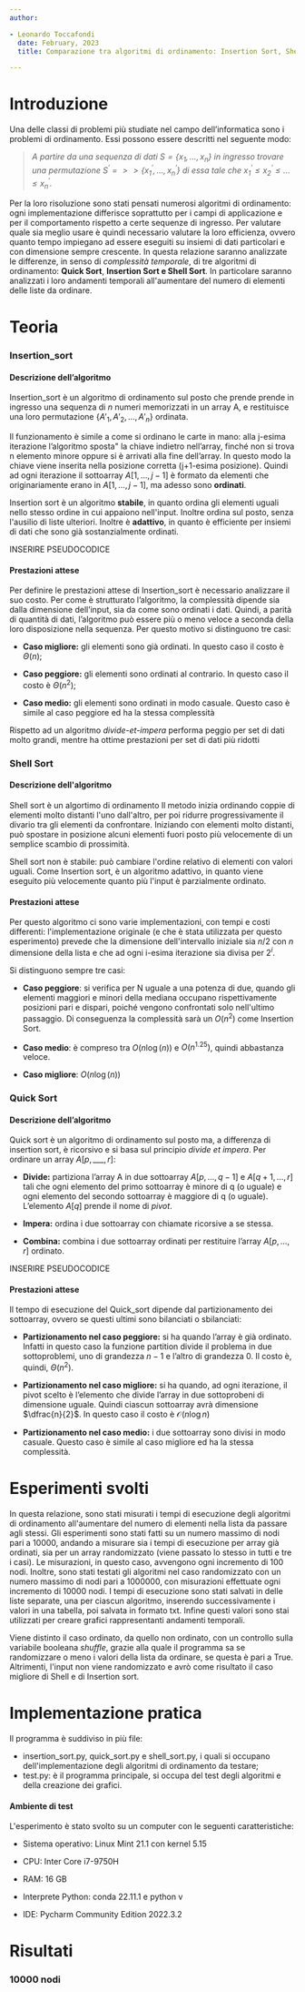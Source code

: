 ```yaml
---
author:

- Leonardo Toccafondi   
  date: February, 2023
  title: Comparazione tra algoritmi di ordinamento: Insertion Sort, Shell Sort, Quick Sort

---
```


# Introduzione

Una delle classi di problemi più studiate nel campo dell’informatica sono i problemi di ordinamento. Essi possono essere
descritti nel seguente modo:

> *A partire da una sequenza di dati $S = \{x_1, \dotsc, x_n\}$ in ingresso trovare una permutazione $S^{\prime} = > >
\{x_1^{\prime}, \dotsc , x_n^{\prime}\}$ di essa tale che $x_1^{\prime} \leq x_2^{\prime} \leq \dotsc \leq x_n^\prime$.*

Per la loro risoluzione sono stati pensati numerosi algoritmi di ordinamento: ogni implementazione differisce
soprattutto per i campi di applicazione e per il comportamento rispetto a certe sequenze di ingresso. Per valutare quale
sia meglio usare è quindi necessario valutare la loro efficienza, ovvero quanto tempo impiegano ad essere eseguiti su
insiemi di dati particolari e con dimensione sempre crescente.
In questa relazione saranno analizzate le differenze, in senso di *complessità temporale*, di tre algoritmi di
ordinamento: **Quick Sort**, **Insertion Sort e Shell Sort**. In particolare saranno analizzati i loro andamenti
temporali all'aumentare del numero di elementi delle liste da ordinare.

# Teoria

### Insertion_sort

#### Descrizione dell’algoritmo

Insertion_sort è un algoritmo di ordinamento sul posto che prende prende in ingresso una sequenza di $n$ numeri
memorizzati in un array A, e restituisce una loro permutazione $\{A'_{1}, A'_{2}, \dotsc , A'_{n} \}$ ordinata.

Il funzionamento è simile a come si ordinano le carte in mano: alla j-esima iterazione l’algoritmo sposta" la chiave
indietro nell’array, finché non si trova n elemento minore oppure si è arrivati alla fine dell’array. In questo modo la
chiave viene inserita nella posizione corretta (j+1-esima posizione). Quindi ad ogni iterazione il sottoarray
$A[1, \dotsc, j-1]$ è formato da elementi che originariamente erano in $A[1, \dotsc, j-1]$, ma adesso sono **ordinati**.

Insertion sort è un algoritmo **stabile**, in quanto ordina gli elementi uguali nello stesso ordine in cui appaiono
nell'input. Inoltre ordina sul posto, senza l'ausilio di liste ulteriori. Inoltre è **adattivo**, in quanto è efficiente
per insiemi di dati che sono già sostanzialmente ordinati.

INSERIRE PSEUDOCODICE

#### Prestazioni attese

Per definire le prestazioni attese di Insertion_sort è necessario analizzare il suo costo. Per come è strutturato
l’algoritmo, la complessità dipende sia dalla dimensione dell’input, sia da come sono ordinati i dati. Quindi, a parità
di quantità di dati, l’algoritmo può essere più o meno veloce a seconda della loro disposizione nella sequenza. Per
questo motivo si distinguono tre casi:

- **Caso migliore:** gli elementi sono già ordinati. In questo caso il costo è $\Theta(n)$;

- **Caso peggiore:** gli elementi sono ordinati al contrario. In questo caso il costo è $\Theta(n^{2})$;

- **Caso medio:** gli elementi sono ordinati in modo casuale. Questo caso è simile al caso peggiore ed ha la stessa
  complessità

Rispetto ad un algoritmo *divide-et-impera* performa peggio per set di dati molto grandi, mentre ha ottime prestazioni
per set di dati più ridotti

### Shell Sort

#### Descrizione dell'algoritmo

Shell sort è un algortimo di ordinamento Il metodo inizia ordinando coppie di elementi molto distanti l'uno dall'altro,
per poi ridurre progressivamente il divario tra gli elementi da confrontare. Iniziando con elementi molto distanti, può
spostare in posizione alcuni elementi fuori posto più velocemente di un semplice scambio di prossimità.

Shell sort non è stabile: può cambiare l'ordine relativo di elementi con valori uguali. Come Insertion sort, è un
algoritmo adattivo, in quanto viene eseguito più velocemente quanto più l'input è parzialmente ordinato.

#### Prestazioni attese

Per questo algoritmo ci sono varie implementazioni, con tempi e costi differenti: l'implementazione originale (e che è
stata utilizzata per questo esperimento) prevede che la dimensione dell'intervallo iniziale sia $n / 2$ con $n$
dimensione della lista e che ad ogni i-esima iterazione sia divisa per $2^{i}$.

Si distinguono sempre tre casi:

- **Caso peggiore**: si verifica per N uguale a una potenza di due, quando gli elementi maggiori e minori della mediana
  occupano rispettivamente posizioni pari e dispari, poiché vengono confrontati solo nell'ultimo passaggio. Di
  conseguenza la complessità sarà un $O\left(n^{2}\right)$ come Insertion Sort.

- **Caso medio**: è compreso tra $O(n \log (n))$ e $O\left(n^{1.25}\right)$, quindi abbastanza veloce.

- **Caso migliore**: $O(n \log (n))$

### Quick Sort

#### Descrizione dell’algoritmo

Quick sort è un algoritmo di ordinamento sul posto ma, a differenza di insertion sort, è ricorsivo e si basa sul
principio *divide et impera*. Per ordinare un array $A[p,\_\_\_, r]$:

- **Divide:** partiziona l’array A in due sottoarray $A[p,\dotsc, q-1]$ e $A[q+1,\dotsc, r]$ tali che ogni elemento del
  primo sottoarray è minore di q (o uguale) e ogni elemento del secondo sottoarray è maggiore di q (o uguale).
  L’elemento $A[q]$ prende il nome di *pivot*.

- **Impera:** ordina i due sottoarray con chiamate ricorsive a se stessa.

- **Combina:** combina i due sottoarray ordinati per restituire l’array $A[p,\dotsc, r]$ ordinato.

INSERIRE PSEUDOCODICE

#### Prestazioni attese

Il tempo di esecuzione del Quick_sort dipende dal partizionamento dei sottoarray, ovvero se questi ultimi sono
bilanciati o sbilanciati:

- **Partizionamento nel caso peggiore:** si ha quando l’array è già ordinato. Infatti in questo caso la funzione
  partition divide il problema in due sottoproblemi, uno di grandezza $n - 1$ e l’altro di grandezza $0$. Il costo è,
  quindi, $\Theta(n^{2})$.

- **Partizionamento nel caso migliore:** si ha quando, ad ogni iterazione, il pivot scelto è l’elemento che divide
  l’array in due sottoprobeni di dimensione uguale. Quindi ciascun sottoarray avrà dimensione $\dfrac{n}{2}$. In questo
  caso il costo è $\mathcal{O}(n\log{}n)$

- **Partizionamento nel caso medio:** i due sottoarray sono divisi in modo casuale. Questo caso è simile al caso
  migliore ed ha la stessa complessità.

# Esperimenti svolti

In questa relazione, sono stati misurati i tempi di esecuzione degli algoritmi di ordinamento all'aumentare del numero
di elementi nella lista da passare agli stessi.
Gli esperimenti sono stati fatti su un numero massimo di nodi pari a 10000, andando a misurare sia i tempi di esecuzione
per array già ordinati, sia per un array randomizzato (viene passato lo stesso in tutti e tre i casi). Le misurazioni,
in questo caso, avvengono ogni incremento di 100 nodi. Inoltre, sono stati testati gli algoritmi nel caso randomizzato
con un numero massimo di nodi pari a 1000000, con misurazioni effettuate ogni incremento di 10000 nodi.
I tempi di esecuzione sono stati salvati in delle liste separate, una per ciascun algoritmo, inserendo successivamente i
valori in una tabella, poi salvata in formato txt. Infine questi valori sono stai utilizzati per creare grafici
rappresentanti andamenti temporali.

Viene distinto il caso ordinato, da quello non ordinato, con un controllo sulla variabile booleana *shuffle*, grazie
alla quale il programma sa se randomizzare o meno i valori della lista da ordinare, se questa è pari a True. Altrimenti,
l'input non viene randomizzato e avrò come risultato il caso migliore di Shell e di Insertion sort.

# Implementazione pratica

Il programma è suddiviso in più file:

- insertion_sort.py, quick_sort.py e shell_sort.py, i quali si occupano dell'implementazione degli algoritmi di
  ordinamento da testare;
- test.py: è il programma principale, si occupa del test degli algoritmi e della creazione dei grafici.

#### Ambiente di test

L'esperimento è stato svolto su un computer con le seguenti caratteristiche:

- Sistema operativo: Linux Mint 21.1 con kernel 5.15

- CPU: Inter Core i7-9750H

- RAM: 16 GB

- Interprete Python: conda 22.11.1 e python v

- IDE: Pycharm Community Edition 2022.3.2

# Risultati

### 10000 nodi

<img src="../img/ord/ord_comparison10000.png" title="Figura 1 - Array ordinato" alt="" data-align="inline">
<img src="../img/rand/rand_comparison10000.png" title="Figura 2 - array randomizzato" alt="" data-align="inline">
